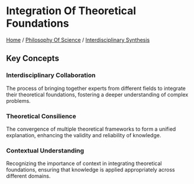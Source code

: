 # Integration Of Theoretical Foundations

[Home](../../../../README.md) / [Philosophy Of Science](../../../../philosophy_of_science/README.md) / [Interdisciplinary Synthesis](../../../philosophy_of_science/interdisciplinary_synthesis/README.md)

## Key Concepts

### Interdisciplinary Collaboration

The process of bringing together experts from different fields to integrate their theoretical foundations, fostering a deeper understanding of complex problems.

### Theoretical Consilience

The convergence of multiple theoretical frameworks to form a unified explanation, enhancing the validity and reliability of knowledge.

### Contextual Understanding

Recognizing the importance of context in integrating theoretical foundations, ensuring that knowledge is applied appropriately across different domains.

